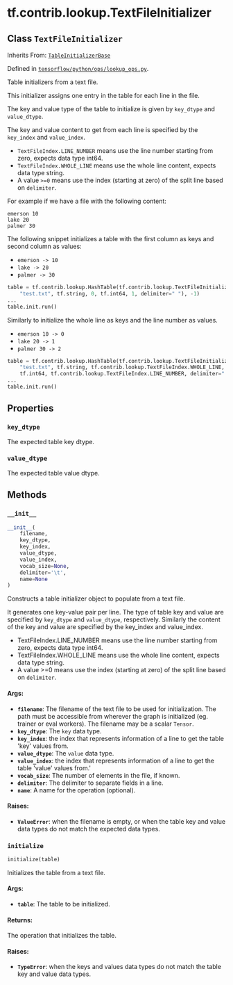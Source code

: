 <div itemscope itemtype="http://developers.google.com/ReferenceObject">
<meta itemprop="name" content="tf.contrib.lookup.TextFileInitializer" />
<meta itemprop="property" content="key_dtype"/>
<meta itemprop="property" content="value_dtype"/>
<meta itemprop="property" content="__init__"/>
<meta itemprop="property" content="initialize"/>
</div>

# tf.contrib.lookup.TextFileInitializer

## Class `TextFileInitializer`

Inherits From: [`TableInitializerBase`](../../../tf/contrib/lookup/TableInitializerBase.md)



Defined in [`tensorflow/python/ops/lookup_ops.py`](https://www.tensorflow.org/code/tensorflow/python/ops/lookup_ops.py).

Table initializers from a text file.

This initializer assigns one entry in the table for each line in the file.

The key and value type of the table to initialize is given by `key_dtype` and
`value_dtype`.

The key and value content to get from each line is specified by
the `key_index` and `value_index`.

* `TextFileIndex.LINE_NUMBER` means use the line number starting from zero,
  expects data type int64.
* `TextFileIndex.WHOLE_LINE` means use the whole line content, expects data
  type string.
* A value `>=0` means use the index (starting at zero) of the split line based
    on `delimiter`.

For example if we have a file with the following content:

```
emerson 10
lake 20
palmer 30
```

The following snippet initializes a table with the first column as keys and
second column as values:

* `emerson -> 10`
* `lake -> 20`
* `palmer -> 30`

```python
table = tf.contrib.lookup.HashTable(tf.contrib.lookup.TextFileInitializer(
    "test.txt", tf.string, 0, tf.int64, 1, delimiter=" "), -1)
...
table.init.run()
```

Similarly to initialize the whole line as keys and the line number as values.

* `emerson 10 -> 0`
* `lake 20 -> 1`
* `palmer 30 -> 2`

```python
table = tf.contrib.lookup.HashTable(tf.contrib.lookup.TextFileInitializer(
    "test.txt", tf.string, tf.contrib.lookup.TextFileIndex.WHOLE_LINE,
    tf.int64, tf.contrib.lookup.TextFileIndex.LINE_NUMBER, delimiter=" "), -1)
...
table.init.run()
```

## Properties

<h3 id="key_dtype"><code>key_dtype</code></h3>

The expected table key dtype.

<h3 id="value_dtype"><code>value_dtype</code></h3>

The expected table value dtype.



## Methods

<h3 id="__init__"><code>__init__</code></h3>

``` python
__init__(
    filename,
    key_dtype,
    key_index,
    value_dtype,
    value_index,
    vocab_size=None,
    delimiter='\t',
    name=None
)
```

Constructs a table initializer object to populate from a text file.

It generates one key-value pair per line. The type of table key and
value are specified by `key_dtype` and `value_dtype`, respectively.
Similarly the content of the key and value are specified by the key_index
and value_index.

- TextFileIndex.LINE_NUMBER means use the line number starting from zero,
  expects data type int64.
- TextFileIndex.WHOLE_LINE means use the whole line content, expects data
  type string.
- A value >=0 means use the index (starting at zero) of the split line based
  on `delimiter`.

#### Args:

* <b>`filename`</b>: The filename of the text file to be used for initialization.
    The path must be accessible from wherever the graph is initialized
    (eg. trainer or eval workers). The filename may be a scalar `Tensor`.
* <b>`key_dtype`</b>: The `key` data type.
* <b>`key_index`</b>: the index that represents information of a line to get the
    table 'key' values from.
* <b>`value_dtype`</b>: The `value` data type.
* <b>`value_index`</b>: the index that represents information of a line to get the
    table 'value' values from.'
* <b>`vocab_size`</b>: The number of elements in the file, if known.
* <b>`delimiter`</b>: The delimiter to separate fields in a line.
* <b>`name`</b>: A name for the operation (optional).


#### Raises:

* <b>`ValueError`</b>: when the filename is empty, or when the table key and value
  data types do not match the expected data types.

<h3 id="initialize"><code>initialize</code></h3>

``` python
initialize(table)
```

Initializes the table from a text file.

#### Args:

* <b>`table`</b>: The table to be initialized.


#### Returns:

  The operation that initializes the table.


#### Raises:

* <b>`TypeError`</b>: when the keys and values data types do not match the table
  key and value data types.



